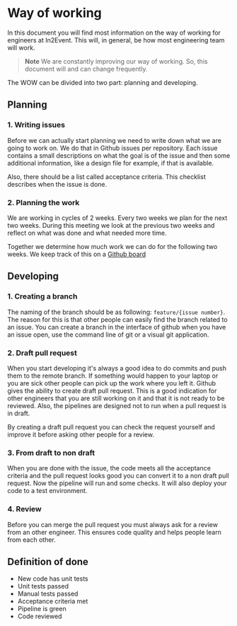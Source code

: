 # Way of working

In this document you will find most information on the way of working for engineers at In2Event.
This will, in general, be how most engineering team will work.

> **Note**
> We are constantly improving our way of working. So, this document will and can change frequently.

The WOW can be divided into two part: planning and developing.

## Planning

### 1. Writing issues

Before we can actually start planning we need to write down what we are going to work on.
We do that in Github issues per repository. Each issue contains a small descriptions on what the goal is of the issue
and then some additional information, like a design file for example, if that is available.

Also, there should be a list called acceptance criteria. This checklist describes when the issue is done.

### 2. Planning the work

We are working in cycles of 2 weeks. Every two weeks we plan for the next two weeks.
During this meeting we look at the previous two weeks and reflect on what was done and what needed more time.

Together we determine how much work we can do for the following two weeks. We keep track of this on a [Github board](https://github.com/orgs/In2Event/projects/6/views/2)

## Developing

### 1. Creating a branch

The naming of the branch should be as following: `feature/{issue number}`. The reason for this is that other people can easily find the branch related to an issue. You can create a branch in the interface of github when you have an issue open, use the command line of git or a visual git application.

### 2. Draft pull request

When you start developing it's always a good idea to do commits and push them to the remote branch. If something would happen to your laptop or you are sick other people can pick up the work where you left it. Github gives the ability to create draft pull request. This is a good indication for other engineers that you are still working on it and that it is not ready to be reviewed. Also, the pipelines are designed not to run when a pull request is in draft.

By creating a draft pull request you can check the request yourself and improve it before asking other people for a review.

### 3. From draft to non draft

When you are done with the issue, the code meets all the acceptance criteria and the pull request looks good you can convert it to a non draft pull request.
Now the pipeline will run and some checks. It will also deploy your code to a test environment.

### 4. Review

Before you can merge the pull request you must always ask for a review from an other engineer. This ensures code quality and helps people learn from each other.

## Definition of done

- New code has unit tests
- Unit tests passed
- Manual tests passed
- Acceptance criteria met
- Pipeline is green
- Code reviewed